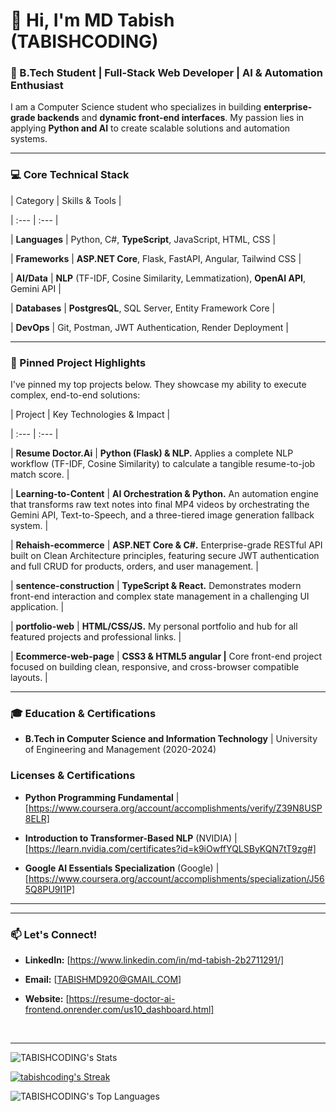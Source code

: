 # 👋 Hi, I'm MD Tabish (TABISHCODING)



### 🚀 B.Tech Student | Full-Stack Web Developer | AI & Automation Enthusiast



I am a Computer Science student who specializes in building **enterprise-grade backends** and **dynamic front-end interfaces**. My passion lies in applying **Python and AI** to create scalable solutions and automation systems.



---



### 💻 Core Technical Stack



| Category | Skills & Tools |

| :--- | :--- |

| **Languages** | Python, C#, **TypeScript**, JavaScript, HTML, CSS |

| **Frameworks** | **ASP.NET Core**, Flask, FastAPI, Angular, Tailwind CSS |

| **AI/Data** | **NLP** (TF-IDF, Cosine Similarity, Lemmatization), **OpenAI API**, Gemini API |

| **Databases** | **PostgresQL**, SQL Server, Entity Framework Core |

| **DevOps** | Git, Postman, JWT Authentication, Render Deployment |



---



### 🌟 Pinned Project Highlights



I've pinned my top projects below. They showcase my ability to execute complex, end-to-end solutions:



| Project | Key Technologies & Impact |

| :--- | :--- |

| **Resume Doctor.Ai** | **Python (Flask) & NLP.** Applies a complete NLP workflow (TF-IDF, Cosine Similarity) to calculate a tangible resume-to-job match score. |

| **Learning-to-Content** | **AI Orchestration & Python.** An automation engine that transforms raw text notes into final MP4 videos by orchestrating the Gemini API, Text-to-Speech, and a three-tiered image generation fallback system. |

| **Rehaish-ecommerce** | **ASP.NET Core & C#.** Enterprise-grade RESTful API built on Clean Architecture principles, featuring secure JWT authentication and full CRUD for products, orders, and user management. |

| **sentence-construction** | **TypeScript & React.** Demonstrates modern front-end interaction and complex state management in a challenging UI application. |

| **portfolio-web** | **HTML/CSS/JS.** My personal portfolio and hub for all featured projects and professional links. |

| **Ecommerce-web-page** | **CSS3 & HTML5 angular |** Core front-end project focused on building clean, responsive, and cross-browser compatible layouts. |



---



### 🎓 Education & Certifications



* **B.Tech in Computer Science and Information Technology** | University of Engineering and Management (2020-2024)

### Licenses & Certifications



* **Python Programming Fundamental** | [https://www.coursera.org/account/accomplishments/verify/Z39N8USP8ELR]

* **Introduction to Transformer-Based NLP** (NVIDIA) | [https://learn.nvidia.com/certificates?id=k9iOwffYQLSByKQN7tT9zg#]

* **Google AI Essentials Specialization** (Google) | [https://www.coursera.org/account/accomplishments/specialization/J565Q8PU9I1P]



---



---



### 📫 Let's Connect!



* **LinkedIn:** [https://www.linkedin.com/in/md-tabish-2b2711291/]

* **Email:** [TABISHMD920@GMAIL.COM]

* **Website:** [https://resume-doctor-ai-frontend.onrender.com/us10_dashboard.html]

  

-------------------------------------------------------------------------------------------------------------------------------------------------------------------------------------------------------------------------------------------------------------------------------------------------

![TABISHCODING's Stats](https://github-readme-stats.vercel.app/api?username=TABISHCODING&theme=react&show_icons=true&hide_border=true&count_private=true)

[![tabishcoding's Streak](https://streak-stats.demolab.com/?user=tabishcoding&theme=algolia)](https://github.com/tabishcoding)

![TABISHCODING's Top Languages](https://github-readme-stats.vercel.app/api/top-langs/?username=TABISHCODING&theme=react&show_icons=true&hide_border=true&layout=compact)

